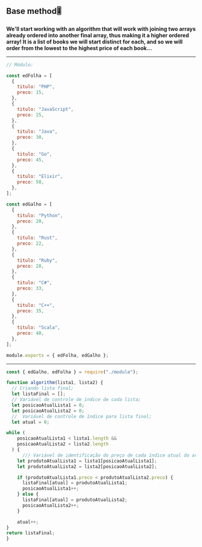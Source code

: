 ## Base method🎚️

**We'll start working with an algorithm that will work with joining two arrays already ordered into another final array, thus making it a higher ordered array! It is a list of books we will start distinct for each, and so we will order from the lowest to the highest price of each book...**

---

```jsx
// Módulo:

const edFolha = [
  {
    titulo: "PHP",
    preco: 15,
  },
  {
    titulo: "JavaScript",
    preco: 25,
  },
  {
    titulo: "Java",
    preco: 30,
  },
  {
    titulo: "Go",
    preco: 45,
  },
  {
    titulo: "Elixir",
    preco: 50,
  },
];

const edGalho = [
  {
    titulo: "Python",
    preco: 20,
  },
  {
    titulo: "Rust",
    preco: 22,
  },
  {
    titulo: "Ruby",
    preco: 28,
  },
  {
    titulo: "C#",
    preco: 33,
  },
  {
    titulo: "C++",
    preco: 35,
  },
  {
    titulo: "Scala",
    preco: 40,
  },
];

module.exports = { edFolha, edGalho };
```

---

```jsx
const { edGalho, edFolha } = require("./module");

function algorithm(lista1, lista2) {
  // Criando lista final;
  let listaFinal = [];
  // Variável de controle de índice de cada lista;
  let posicaoAtualLista1 = 0;
  let posicaoAtualLista2 = 0;
  //  Variável de controle de índice para lista final;
  let atual = 0;

while (
    posicaoAtualLista1 < lista1.length &&
    posicaoAtualLista2 < lista2.length
  ) {
      /// Variável de identificação do preço de cada índice atual do array...
    let produtoAtualLista1 = lista1[posicaoAtualLista1];
    let produtoAtualLista2 = lista2[posicaoAtualLista2];

    if (produtoAtualLista1.preco < produtoAtualLista2.preco) {
      listaFinal[atual] = produtoAtualLista1;
      posicaoAtualLista1++;
    } else {
      listaFinal[atual] = produtoAtualLista2;
      posicaoAtualLista2++;
    }

    atual++;
}
return listaFinal;
}
```